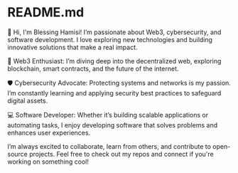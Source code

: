 # README.md
👋 Hi, I'm Blessing Hamisi!
I’m passionate about Web3, cybersecurity, and software development. I love exploring new technologies and building innovative solutions that make a real impact.

🚀 Web3 Enthusiast: I’m diving deep into the decentralized web, exploring blockchain, smart contracts, and the future of the internet.

🛡️ Cybersecurity Advocate: Protecting systems and networks is my passion. I’m constantly learning and applying security best practices to safeguard digital assets.

💻 Software Developer: Whether it’s building scalable applications or automating tasks, I enjoy developing software that solves problems and enhances user experiences.

I’m always excited to collaborate, learn from others, and contribute to open-source projects. Feel free to check out my repos and connect if you're working on something cool!
